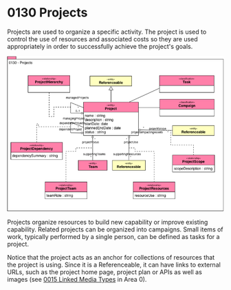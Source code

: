 <!-- SPDX-License-Identifier: CC-BY-4.0 -->
<!-- Copyright Contributors to the ODPi Egeria project. -->

# 0130 Projects

Projects are used to organize a specific activity.
The project is used to control the use of resources and
associated costs so they are used appropriately in order
to successfully achieve the project's goals. 

![UML](0130-Projects.png)

Projects organize resources to build new capability or improve existing capability.
Related projects can be organized into campaigns.
Small items of work, typically performed by a single person,
can be defined as tasks for a project.

Notice that the project acts as an anchor for
collections of resources that the project is using.
Since it is a Referenceable, it can have links to external URLs,
such as the project home page, project plan or APIs
as well as images (see [0015 Linked Media Types](0015-Linked-Media-Types.md) in Area 0).